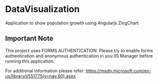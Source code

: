 # DataVisualization
Application to show population growth using Angularjs ZingChart

## Important Note
This project uses FORMS AUTHENTICATION.
Please try to enable forms authentication and anonymous authentication in you IIS Manager before running this application.

For additional information please refer: https://msdn.microsoft.com/en-us/library/jj551775(v=nav.90).aspx
